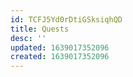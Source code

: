 ```yaml
---
id: TCFJ5Yd0rDtiGSksiqhQD
title: Quests
desc: ''
updated: 1639017352096
created: 1639017352096
---
```


